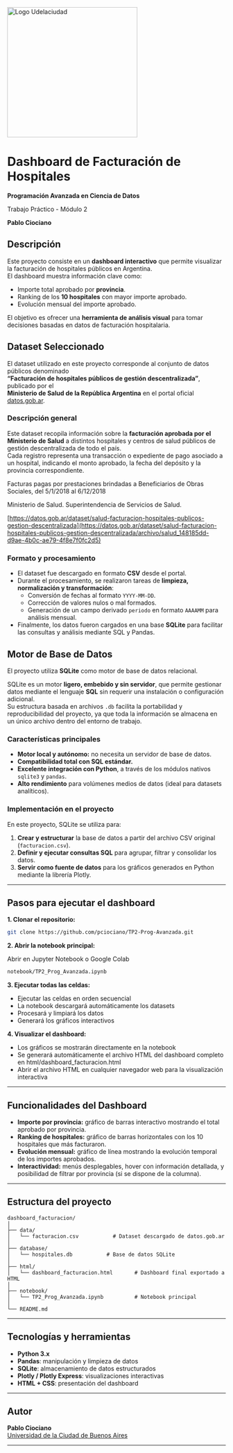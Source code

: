 <img src="https://universidaddelaciudad.bue.edu.ar/pluginfile.php/1/theme_universidadelaciudad/logo/1756916448/Udelaciudad-logo-preferencial_de%20Bs%20As.png" alt="Logo Udelaciudad" width="300">

# Dashboard de Facturación de Hospitales

**Programación Avanzada en Ciencia de Datos**

Trabajo Práctico - Módulo 2

**Pablo Ciociano**

## Descripción

Este proyecto consiste en un **dashboard interactivo** que permite visualizar la facturación de hospitales públicos en Argentina.  
El dashboard muestra información clave como:

- Importe total aprobado por **provincia**.
- Ranking de los **10 hospitales** con mayor importe aprobado.
- Evolución mensual del importe aprobado.

El objetivo es ofrecer una **herramienta de análisis visual** para tomar decisiones basadas en datos de facturación hospitalaria.

## Dataset Seleccionado

El dataset utilizado en este proyecto corresponde al conjunto de datos públicos denominado  
**“Facturación de hospitales públicos de gestión descentralizada”**, publicado por el  
**Ministerio de Salud de la República Argentina** en el portal oficial [datos.gob.ar](https://datos.gob.ar/dataset/salud-facturacion-hospitales-publicos-gestion-descentralizada).

### Descripción general

Este dataset recopila información sobre la **facturación aprobada por el Ministerio de Salud** a distintos hospitales y centros de salud públicos de gestión descentralizada de todo el país.  
Cada registro representa una transacción o expediente de pago asociado a un hospital, indicando el monto aprobado, la fecha del depósito y la provincia correspondiente.

Facturas pagas por prestaciones brindadas a Beneficiarios de Obras Sociales, del 5/1/2018 al 6/12/2018

Ministerio de Salud. Superintendencia de Servicios de Salud.

[https://datos.gob.ar/dataset/salud-facturacion-hospitales-publicos-gestion-descentralizada](https://datos.gob.ar/dataset/salud-facturacion-hospitales-publicos-gestion-descentralizada/archivo/salud_148185dd-d9ae-4b0c-ae79-4f8e7f0fc2d5)

### Formato y procesamiento

- El dataset fue descargado en formato **CSV** desde el portal.
- Durante el procesamiento, se realizaron tareas de **limpieza, normalización y transformación**:
  - Conversión de fechas al formato `YYYY-MM-DD`.
  - Corrección de valores nulos o mal formados.
  - Generación de un campo derivado `periodo` en formato `AAAAMM` para análisis mensual.
- Finalmente, los datos fueron cargados en una base **SQLite** para facilitar las consultas y análisis mediante SQL y Pandas.

## Motor de Base de Datos

El proyecto utiliza **SQLite** como motor de base de datos relacional.

SQLite es un motor **ligero, embebido y sin servidor**, que permite gestionar datos mediante el lenguaje **SQL** sin requerir una instalación o configuración adicional.  
Su estructura basada en archivos `.db` facilita la portabilidad y reproducibilidad del proyecto, ya que toda la información se almacena en un único archivo dentro del entorno de trabajo.

### Características principales

- **Motor local y autónomo:** no necesita un servidor de base de datos.
- **Compatibilidad total con SQL estándar.**
- **Excelente integración con Python**, a través de los módulos nativos `sqlite3` y `pandas`.
- **Alto rendimiento** para volúmenes medios de datos (ideal para datasets analíticos).

### Implementación en el proyecto

En este proyecto, SQLite se utiliza para:

1. **Crear y estructurar** la base de datos a partir del archivo CSV original (`facturacion.csv`).
2. **Definir y ejecutar consultas SQL** para agrupar, filtrar y consolidar los datos.
3. **Servir como fuente de datos** para los gráficos generados en Python mediante la librería Plotly.

---

## Pasos para ejecutar el dashboard

**1. Clonar el repositorio:**

```bash
git clone https://github.com/pciociano/TP2-Prog-Avanzada.git
```

**2. Abrir la notebook principal:**

   Abrir en Jupyter Notebook o Google Colab
```bash
notebook/TP2_Prog_Avanzada.ipynb
```

**3. Ejecutar todas las celdas:**

- Ejecutar las celdas en orden secuencial
- La notebook descargará automáticamente los datasets
- Procesará y limpiará los datos
- Generará los gráficos interactivos

**4. Visualizar el dashboard:**

- Los gráficos se mostrarán directamente en la notebook
- Se generará automáticamente el archivo HTML del dashboard completo en html/dashboard_facturacion.html
- Abrir el archivo HTML en cualquier navegador web para la visualización interactiva

---

## Funcionalidades del Dashboard

- **Importe por provincia:** gráfico de barras interactivo mostrando el total aprobado por provincia.
- **Ranking de hospitales:** gráfico de barras horizontales con los 10 hospitales que más facturaron.
- **Evolución mensual:** gráfico de línea mostrando la evolución temporal de los importes aprobados.
- **Interactividad:** menús desplegables, hover con información detallada, y posibilidad de filtrar por provincia (si se dispone de la columna).

---
## Estructura del proyecto

```
dashboard_facturacion/
│
├── data/
│   └── facturacion.csv           # Dataset descargado de datos.gob.ar
│
├── database/
│   └── hospitales.db           # Base de datos SQLite
│
├── html/
│   └── dashboard_facturacion.html       # Dashboard final exportado a HTML
│
├── notebook/
│   └── TP2_Prog_Avanzada.ipynb          # Notebook principal
│
└── README.md             
```

---

## Tecnologías y herramientas

- **Python 3.x**
- **Pandas**: manipulación y limpieza de datos
- **SQLite**: almacenamiento de datos estructurados
- **Plotly / Plotly Express**: visualizaciones interactivas
- **HTML + CSS**: presentación del dashboard

---

## Autor

**Pablo Ciociano**  
[Universidad de la Ciudad de Buenos Aires](https://universidaddelaciudad.bue.edu.ar)

---

